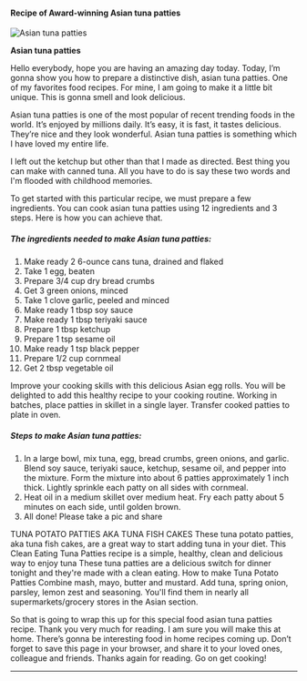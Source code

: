             

#### Recipe of Award-winning Asian tuna patties

![Asian tuna patties](https://img-global.cpcdn.com/recipes/4685355795087360/751x532cq70/asian-tuna-patties-recipe-main-photo.jpg)

**Asian tuna patties**

Hello everybody, hope you are having an amazing day today. Today, I’m gonna show you how to prepare a distinctive dish, asian tuna patties. One of my favorites food recipes. For mine, I am going to make it a little bit unique. This is gonna smell and look delicious.

Asian tuna patties is one of the most popular of recent trending foods in the world. It’s enjoyed by millions daily. It’s easy, it is fast, it tastes delicious. They’re nice and they look wonderful. Asian tuna patties is something which I have loved my entire life.

I left out the ketchup but other than that I made as directed. Best thing you can make with canned tuna. All you have to do is say these two words and I'm flooded with childhood memories.

To get started with this particular recipe, we must prepare a few ingredients. You can cook asian tuna patties using 12 ingredients and 3 steps. Here is how you can achieve that.

##### The ingredients needed to make Asian tuna patties:

1.  Make ready 2 6-ounce cans tuna, drained and flaked
2.  Take 1 egg, beaten
3.  Prepare 3/4 cup dry bread crumbs
4.  Get 3 green onions, minced
5.  Take 1 clove garlic, peeled and minced
6.  Make ready 1 tbsp soy sauce
7.  Make ready 1 tbsp teriyaki sauce
8.  Prepare 1 tbsp ketchup
9.  Prepare 1 tsp sesame oil
10.  Make ready 1 tsp black pepper
11.  Prepare 1/2 cup cornmeal
12.  Get 2 tbsp vegetable oil

Improve your cooking skills with this delicious Asian egg rolls. You will be delighted to add this healthy recipe to your cooking routine. Working in batches, place patties in skillet in a single layer. Transfer cooked patties to plate in oven.

##### Steps to make Asian tuna patties:

1.  In a large bowl, mix tuna, egg, bread crumbs, green onions, and garlic. Blend soy sauce, teriyaki sauce, ketchup, sesame oil, and pepper into the mixture. Form the mixture into about 6 patties approximately 1 inch thick. Lightly sprinkle each patty on all sides with cornmeal.
2.  Heat oil in a medium skillet over medium heat. Fry each patty about 5 minutes on each side, until golden brown.
3.  All done! Please take a pic and share

TUNA POTATO PATTIES AKA TUNA FISH CAKES These tuna potato patties, aka tuna fish cakes, are a great way to start adding tuna in your diet. This Clean Eating Tuna Patties recipe is a simple, healthy, clean and delicious way to enjoy tuna These tuna patties are a delicious switch for dinner tonight and they're made with a clean eating. How to make Tuna Potato Patties Combine mash, mayo, butter and mustard. Add tuna, spring onion, parsley, lemon zest and seasoning. You'll find them in nearly all supermarkets/grocery stores in the Asian section.

So that is going to wrap this up for this special food asian tuna patties recipe. Thank you very much for reading. I am sure you will make this at home. There’s gonna be interesting food in home recipes coming up. Don’t forget to save this page in your browser, and share it to your loved ones, colleague and friends. Thanks again for reading. Go on get cooking!

* * *